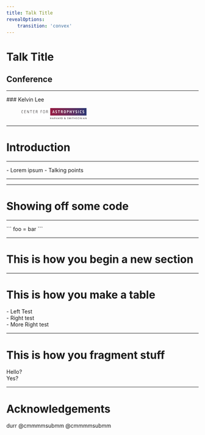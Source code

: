 ```yaml
---
title: Talk Title
revealOptions:
    transition: 'convex'
---
```


# Talk Title

## Conference
<hr>
### Kelvin Lee
<figure>
	<img src="figures/cfa-logo-transparent.png" width=40%>
</figure>

---

# Introduction
<hr>
- Lorem ipsum
- Talking points

----

<!-- this is how you make a figure

<figure>
    <img src="figures/economist-python.png" width="60%">
    <figcaption> The Economist, Jun. 2018 </figcaption>
</figure>

-->

----

# Showing off some code
<hr>
```
foo = bar
```

---

# This is how you begin a new section

---

# This is how you make a table

<div class="contain">
    <div class="col">
        - Left Test
    </div>
    <div class="col">
        - Right test
    </div>
    <div class="col">
        - More Right test
    </div>
</div>

---

# This is how you fragment stuff

<div class="fragment" data-fragment-index="1">
Hello?
</div>

<div class="fragment" data-fragment-index"2">
Yes?
</div>

---

# Acknowledgements

<div class="footer">
    <span class="element">durr</span>
    <span class="element">@cmmmmsubmm</span>
    <span class="element">@cmmmmsubmm</span>
</div>


